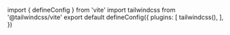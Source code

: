 import { defineConfig } from 'vite'
import tailwindcss from '@tailwindcss/vite'
export default defineConfig({
plugins: [
tailwindcss(),
],
})
